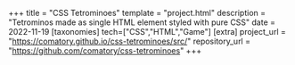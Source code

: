 +++
title = "CSS Tetrominoes"
template = "project.html"
description = "Tetrominos made as single HTML element styled with pure CSS"
date = 2022-11-19
[taxonomies]
tech=["CSS","HTML","Game"]
[extra]
project_url = "https://comatory.github.io/css-tetrominoes/src/"
repository_url = "https://github.com/comatory/css-tetrominoes"
+++

